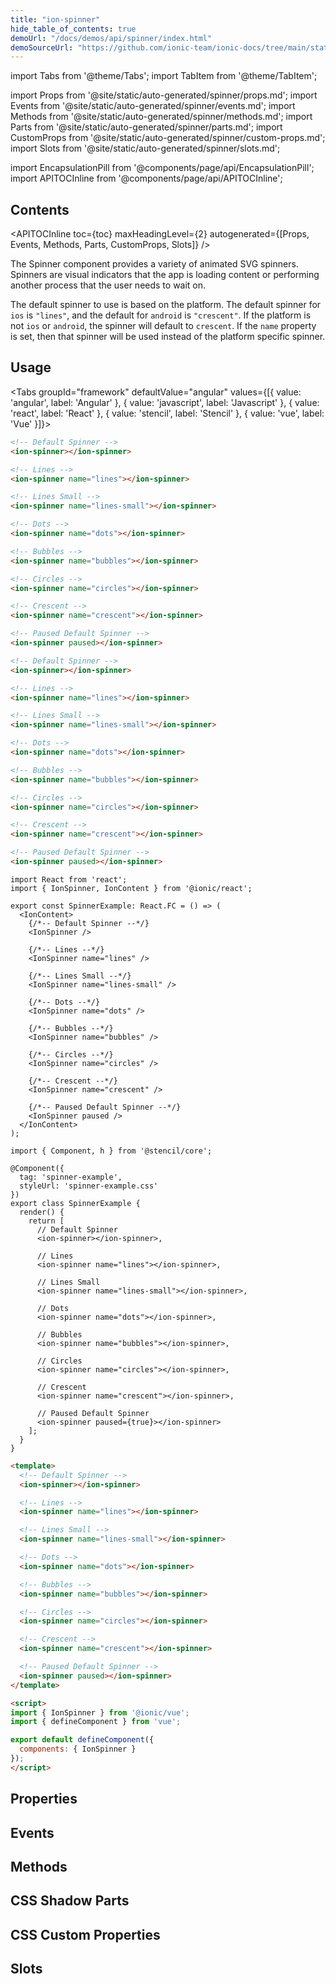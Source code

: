 ```yaml
---
title: "ion-spinner"
hide_table_of_contents: true
demoUrl: "/docs/demos/api/spinner/index.html"
demoSourceUrl: "https://github.com/ionic-team/ionic-docs/tree/main/static/demos/api/spinner/index.html"
---
```

import Tabs from '@theme/Tabs';
import TabItem from '@theme/TabItem';

import Props from '@site/static/auto-generated/spinner/props.md';
import Events from '@site/static/auto-generated/spinner/events.md';
import Methods from '@site/static/auto-generated/spinner/methods.md';
import Parts from '@site/static/auto-generated/spinner/parts.md';
import CustomProps from '@site/static/auto-generated/spinner/custom-props.md';
import Slots from '@site/static/auto-generated/spinner/slots.md';

<head>
  <title>ion-spinner | Animated Spinner Icon Components and Properties</title>
  <meta name="description" content="The ion-spinner component provides a variety of animated SVG spinners. These icons indicate that the app is loading or performing another process to wait on." />
</head>

import EncapsulationPill from '@components/page/api/EncapsulationPill';
import APITOCInline from '@components/page/api/APITOCInline';

<EncapsulationPill type="shadow" />

<h2 className="table-of-contents__title">Contents</h2>

<APITOCInline
  toc={toc}
  maxHeadingLevel={2}
  autogenerated={[Props, Events, Methods, Parts, CustomProps, Slots]}
/>



The Spinner component provides a variety of animated SVG spinners. Spinners are visual indicators that the app is loading content or performing another process that the user needs to wait on.

The default spinner to use is based on the platform. The default spinner for `ios` is `"lines"`, and the default for `android` is `"crescent"`. If the platform is not `ios` or `android`, the spinner will default to `crescent`. If the `name` property is set, then that spinner will be used instead of the platform specific spinner.





## Usage

<Tabs groupId="framework" defaultValue="angular" values={[{ value: 'angular', label: 'Angular' }, { value: 'javascript', label: 'Javascript' }, { value: 'react', label: 'React' }, { value: 'stencil', label: 'Stencil' }, { value: 'vue', label: 'Vue' }]}>

<TabItem value="angular">

```html
<!-- Default Spinner -->
<ion-spinner></ion-spinner>

<!-- Lines -->
<ion-spinner name="lines"></ion-spinner>

<!-- Lines Small -->
<ion-spinner name="lines-small"></ion-spinner>

<!-- Dots -->
<ion-spinner name="dots"></ion-spinner>

<!-- Bubbles -->
<ion-spinner name="bubbles"></ion-spinner>

<!-- Circles -->
<ion-spinner name="circles"></ion-spinner>

<!-- Crescent -->
<ion-spinner name="crescent"></ion-spinner>

<!-- Paused Default Spinner -->
<ion-spinner paused></ion-spinner>
```


</TabItem>


<TabItem value="javascript">

```html
<!-- Default Spinner -->
<ion-spinner></ion-spinner>

<!-- Lines -->
<ion-spinner name="lines"></ion-spinner>

<!-- Lines Small -->
<ion-spinner name="lines-small"></ion-spinner>

<!-- Dots -->
<ion-spinner name="dots"></ion-spinner>

<!-- Bubbles -->
<ion-spinner name="bubbles"></ion-spinner>

<!-- Circles -->
<ion-spinner name="circles"></ion-spinner>

<!-- Crescent -->
<ion-spinner name="crescent"></ion-spinner>

<!-- Paused Default Spinner -->
<ion-spinner paused></ion-spinner>
```


</TabItem>


<TabItem value="react">

```tsx
import React from 'react';
import { IonSpinner, IonContent } from '@ionic/react';

export const SpinnerExample: React.FC = () => (
  <IonContent>
    {/*-- Default Spinner --*/}
    <IonSpinner />

    {/*-- Lines --*/}
    <IonSpinner name="lines" />

    {/*-- Lines Small --*/}
    <IonSpinner name="lines-small" />

    {/*-- Dots --*/}
    <IonSpinner name="dots" />

    {/*-- Bubbles --*/}
    <IonSpinner name="bubbles" />

    {/*-- Circles --*/}
    <IonSpinner name="circles" />

    {/*-- Crescent --*/}
    <IonSpinner name="crescent" />

    {/*-- Paused Default Spinner --*/}
    <IonSpinner paused />
  </IonContent>
);
```


</TabItem>


<TabItem value="stencil">

```tsx
import { Component, h } from '@stencil/core';

@Component({
  tag: 'spinner-example',
  styleUrl: 'spinner-example.css'
})
export class SpinnerExample {
  render() {
    return [
      // Default Spinner
      <ion-spinner></ion-spinner>,

      // Lines
      <ion-spinner name="lines"></ion-spinner>,

      // Lines Small
      <ion-spinner name="lines-small"></ion-spinner>,

      // Dots
      <ion-spinner name="dots"></ion-spinner>,

      // Bubbles
      <ion-spinner name="bubbles"></ion-spinner>,

      // Circles
      <ion-spinner name="circles"></ion-spinner>,

      // Crescent
      <ion-spinner name="crescent"></ion-spinner>,

      // Paused Default Spinner
      <ion-spinner paused={true}></ion-spinner>
    ];
  }
}
```


</TabItem>


<TabItem value="vue">

```html
<template>
  <!-- Default Spinner -->
  <ion-spinner></ion-spinner>

  <!-- Lines -->
  <ion-spinner name="lines"></ion-spinner>

  <!-- Lines Small -->
  <ion-spinner name="lines-small"></ion-spinner>

  <!-- Dots -->
  <ion-spinner name="dots"></ion-spinner>

  <!-- Bubbles -->
  <ion-spinner name="bubbles"></ion-spinner>

  <!-- Circles -->
  <ion-spinner name="circles"></ion-spinner>

  <!-- Crescent -->
  <ion-spinner name="crescent"></ion-spinner>

  <!-- Paused Default Spinner -->
  <ion-spinner paused></ion-spinner>
</template>

<script>
import { IonSpinner } from '@ionic/vue';
import { defineComponent } from 'vue';

export default defineComponent({
  components: { IonSpinner }
});
</script>
```


</TabItem>

</Tabs>

## Properties
<Props />

## Events
<Events />

## Methods
<Methods />

## CSS Shadow Parts
<Parts />

## CSS Custom Properties
<CustomProps />

## Slots
<Slots />